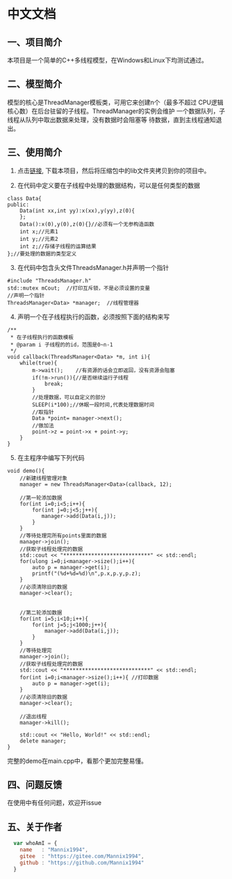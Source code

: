 # 中文文档
## 一、项目简介
本项目是一个简单的C++多线程模型，在Windows和Linux下均测试通过。

## 二、模型简介
模型的核心是ThreadManager模板类，可用它来创建n个（最多不超过
CPU逻辑核心数）在后台驻留的子线程。ThreadManager的实例会维护
一个数据队列，子线程从队列中取出数据来处理，没有数据时会阻塞等
待数据，直到主线程通知退出。

## 三、使用简介
1. 点击[链接](https://codeload.github.com/Mannix1994/AlwaysBusy/zip/ptr_no_create),
下载本项目，然后将压缩包中的lib文件夹拷贝到你的项目中。

2. 在代码中定义要在子线程中处理的数据结构，可以是任何类型的数据
```
class Data{
public:
    Data(int xx,int yy):x(xx),y(yy),z(0){
    };
    Data():x(0),y(0),z(0){}//必须有一个无参构造函数
    int x;//元素1
    int y;//元素2
    int z;//存储子线程的运算结果
};//要处理的数据的类型定义
``` 

3. 在代码中包含头文件ThreadsManager.h并声明一个指针
```cplusplus
#include "ThreadsManager.h"
std::mutex mCout;  //打印互斥锁，不是必须设置的变量
//声明一个指针
ThreadsManager<Data> *manager;  //线程管理器
```

4. 声明一个在子线程执行的函数，必须按照下面的结构来写
```cplusplus
/**
 * 在子线程执行的函数模板
 * @param i 子线程的的id，范围是0~n-1
 */
void callback(ThreadsManager<Data> *m, int i){
    while(true){
        m->wait();    //有资源的话会立即返回，没有资源会阻塞
        if(!m->run()){//是否继续运行子线程
            break;
        }
        //处理数据，可以自定义的部分
        SLEEP(i*100);//休眠一段时间,代表处理数据时间
        //取指针
        Data *point= manager->next();
        //做加法
        point->z = point->x + point->y;
    }
}
```

5. 在主程序中编写下列代码
```cplusplus
void demo(){
    //新建线程管理对象
    manager = new ThreadsManager<Data>(callback, 12);

    //第一轮添加数据
    for(int i=0;i<5;i++){
        for(int j=0;j<5;j++){
           manager->add(Data(i,j));
        }
    }
    //等待处理完所有points里面的数据
    manager->join();
    //获取子线程处理完的数据
    std::cout << "****************************" << std::endl;
    for(ulong i=0;i<manager->size();i++){
        auto p = manager->get(i);
        printf("(%d+%d=%d)\n",p.x,p.y,p.z);
    }
    //必须清除旧的数据
    manager->clear();


    //第二轮添加数据
    for(int i=5;i<10;i++){
        for(int j=5;j<1000;j++){
            manager->add(Data(i,j));
        }
    }
    //等待处理完
    manager->join();
    //获取子线程处理完的数据
    std::cout << "****************************" << std::endl;
    for(int i=0;i<manager->size();i++){ //打印数据
        auto p = manager->get(i);
    }
    //必须清除旧的数据
    manager->clear();

    //退出线程
    manager->kill();

    std::cout << "Hello, World!" << std::endl;
    delete manager;
}
```

完整的demo在main.cpp中，看那个更加完整易懂。

## 四、问题反馈
在使用中有任何问题，欢迎开issue

## 五、关于作者
```javascript
  var whoAmI = {
    name   : "Mannix1994",
    gitee  : "https://gitee.com/Mannix1994",
    github : "https://github.com/Mannix1994"
  }
```
